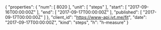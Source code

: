 {
  "properties": {
    "num": [
      8020
    ],
    "unit": [
      "steps"
    ],
    "start": [
      "2017-09-16T00:00:00Z"
    ],
    "end": [
      "2017-09-17T00:00:00Z"
    ],
    "published": [
      "2017-09-17T00:00:00Z"
    ]
  },
  "client_id": "https://www-api.jvt.me/fit",
  "date": "2017-09-17T00:00:00Z",
  "kind": "steps",
  "h": "h-measure"
}
